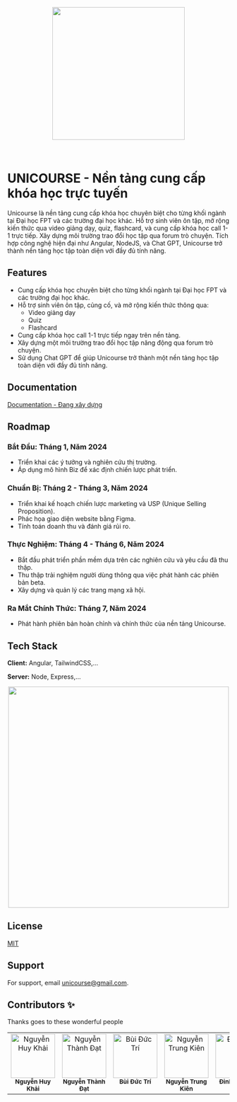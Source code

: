 <p align="center">
  <a href="https://codesandbox.io">
    <img src="https://firebasestorage.googleapis.com/v0/b/nha-trang-ntne.appspot.com/o/Unicourse%20Project%2Fbanner.png?alt=media&token=88960432-0c73-42fa-9ad7-a8b0b3ca9e4f?v=2" height="300px">
  </a>
</p>

&nbsp;

# UNICOURSE - Nền tảng cung cấp khóa học trực tuyến

Unicourse là nền tảng cung cấp khóa học chuyên biệt cho từng khối ngành tại Đại học FPT và các trường đại học khác.
Hỗ trợ sinh viên ôn tập, mở rộng kiến thức qua video giảng dạy, quiz, flashcard, và cung cấp khóa học call 1-1 trực tiếp.
Xây dựng môi trường trao đổi học tập qua forum trò chuyện. Tích hợp công nghệ hiện đại như Angular, NodeJS, và Chat GPT, Unicourse trở thành nền tảng học tập toàn diện với đầy đủ tính năng.


## Features

- Cung cấp khóa học chuyên biệt cho từng khối ngành tại Đại học FPT và các trường đại học khác.
- Hỗ trợ sinh viên ôn tập, củng cố, và mở rộng kiến thức thông qua:
  - Video giảng dạy
  - Quiz
  - Flashcard
- Cung cấp khóa học call 1-1 trực tiếp ngay trên nền tảng.
- Xây dựng một môi trường trao đổi học tập năng động qua forum trò chuyện.
- Sử dụng Chat GPT để giúp Unicourse trở thành một nền tảng học tập toàn diện với đầy đủ tính năng.


## Documentation

[Documentation - Đang xây dựng](https://github.com/FPTU-s-Friends)


## Roadmap

### Bắt Đầu: Tháng 1, Năm 2024
- Triển khai các ý tưởng và nghiên cứu thị trường.
- Áp dụng mô hình Biz để xác định chiến lược phát triển.

### Chuẩn Bị: Tháng 2 - Tháng 3, Năm 2024
- Triển khai kế hoạch chiến lược marketing và USP (Unique Selling Proposition).
- Phác họa giao diện website bằng Figma.
- Tính toán doanh thu và đánh giá rủi ro.

### Thực Nghiệm: Tháng 4 - Tháng 6, Năm 2024
- Bắt đầu phát triển phần mềm dựa trên các nghiên cứu và yêu cầu đã thu thập.
- Thu thập trải nghiệm người dùng thông qua việc phát hành các phiên bản beta.
- Xây dựng và quản lý các trang mạng xã hội.

### Ra Mắt Chính Thức: Tháng 7, Năm 2024
- Phát hành phiên bản hoàn chỉnh và chính thức của nền tảng Unicourse.


## Tech Stack

**Client:** Angular, TailwindCSS,...

**Server:** Node, Express,...

<p align="center">
  <a href="https://codesandbox.io">
    <img src="https://firebasestorage.googleapis.com/v0/b/nha-trang-ntne.appspot.com/o/Unicourse%20Project%2FTeckStack.png?alt=media&token=8a214917-9a3a-4d04-8ea0-e8c335aebfd2/700x500?v=2" height="500px">
  </a>
</p>

## License

[MIT](https://choosealicense.com/licenses/mit/)


## Support

For support, email unicourse@gmail.com.

## Contributors ✨

Thanks goes to these wonderful people

<table>
  <tbody>
    <tr>
      <td align="center" valign="top" width="14.28%">
        <img src="https://firebasestorage.googleapis.com/v0/b/nha-trang-ntne.appspot.com/o/Unicourse%20Project%2Fuser5.jpg?alt=media&token=cfaa77cb-0586-4271-84ad-3ecd9a4f4dd4?v=3?s=100" width="100px" alt="Nguyễn Huy Khải"/>
        <br /><sub><b>Nguyễn Huy Khải</b></sub>
        <br />
      </td>
      <td align="center" valign="top" width="14.28%">
        <img src="https://firebasestorage.googleapis.com/v0/b/nha-trang-ntne.appspot.com/o/Unicourse%20Project%2Fuser4.jpg?alt=media&token=f0af79ce-bdb5-4068-9a2a-386574cd6d6f?v=3?s=100" width="100px;" alt="Nguyễn Thành Đạt"/>
        <br /><sub><b>Nguyễn Thành Đạt</b></sub>
        <br />
      </td>
      <td align="center" valign="top" width="14.28%">
        <img src="https://firebasestorage.googleapis.com/v0/b/nha-trang-ntne.appspot.com/o/Unicourse%20Project%2Fuser2.jpg?alt=media&token=e351005a-248a-434e-99dd-4daeb2dcf74b?v=3?s=100" width="100px;" alt="Bùi Đức Trí"/>
        <br /><sub><b>Bùi Đức Trí</b></sub>
        <br />
      </td>
      <td align="center" valign="top" width="14.28%">
        <img src="https://firebasestorage.googleapis.com/v0/b/nha-trang-ntne.appspot.com/o/Unicourse%20Project%2Fuser1.jpg?alt=media&token=bed92864-256c-4ece-8587-99428a8e4327?v=3?s=100" width="100px;" alt="Nguyễn Trung Kiên"/>
        <br /><sub><b>Nguyễn Trung Kiên</b></sub>
        <br />
      </td>
      <td align="center" valign="top" width="14.28%">
        <img src="https://firebasestorage.googleapis.com/v0/b/nha-trang-ntne.appspot.com/o/Unicourse%20Project%2Fuser3.jpg?alt=media&token=0373717b-596f-4646-bda5-afa7a17ede13?v=3?s=100" width="100px;" alt="Đinh Gia Bảo"/>
        <br /><sub><b>Đinh Gia Bảo</b></sub>
        <br />
      </td>
      <td align="center" valign="top" width="14.28%">
        <img src="https://avatars.githubusercontent.com/u/116641540?v=4" width="100px;" alt="Trần Quang Minh"/>
        <br /><sub><b>Trần Quang Minh</b></sub>
        <br />
      </td>
    </tr>
  </tbody>
</table>
